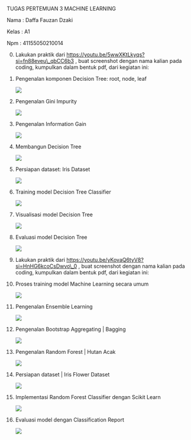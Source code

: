 ﻿TUGAS PERTEMUAN 3 MACHINE LEARNING 

Nama : Daffa Fauzan Dzaki 

Kelas : A1 

Npm  : 41155050210014 

0. Lakukan praktik dari https://youtu.be/5wwXKtLkyqs?si=fn88eveu\_qbCC6b3 , buat screenshot dengan nama kalian pada coding, kumpulkan dalam bentuk pdf, dari kegiatan ini: 
0. Pengenalan komponen Decision Tree: root, node, leaf 

   ![](Aspose.Words.28c03f54-2293-4627-9cf1-1e46932f5114.001.jpeg)

2. Pengenalan Gini Impurity 

   ![](Aspose.Words.28c03f54-2293-4627-9cf1-1e46932f5114.002.jpeg)

3. Pengenalan Information Gain 

   ![](Aspose.Words.28c03f54-2293-4627-9cf1-1e46932f5114.003.jpeg)

4. Membangun Decision Tree 

   ![](Aspose.Words.28c03f54-2293-4627-9cf1-1e46932f5114.004.jpeg)

5. Persiapan dataset: Iris Dataset 

   ![](Aspose.Words.28c03f54-2293-4627-9cf1-1e46932f5114.005.jpeg)

6. Training model Decision Tree Classifier 

   ![](Aspose.Words.28c03f54-2293-4627-9cf1-1e46932f5114.006.jpeg)

7. Visualisasi model Decision Tree 

   ![](Aspose.Words.28c03f54-2293-4627-9cf1-1e46932f5114.007.jpeg)

8. Evaluasi model Decision Tree 

   ![](Aspose.Words.28c03f54-2293-4627-9cf1-1e46932f5114.008.jpeg)

0. Lakukan praktik dari https://youtu.be/yKovaQ6tyV8?si=HnHG6kcoCsDwvo\_0 , buat screenshot dengan nama kalian pada coding, kumpulkan dalam bentuk pdf, dari kegiatan ini: 
0. Proses training model Machine Learning secara umum 

   ![](Aspose.Words.28c03f54-2293-4627-9cf1-1e46932f5114.009.jpeg)

2. Pengenalan Ensemble Learning 

   ![](Aspose.Words.28c03f54-2293-4627-9cf1-1e46932f5114.010.jpeg)

3. Pengenalan Bootstrap Aggregating | Bagging 

   ![](Aspose.Words.28c03f54-2293-4627-9cf1-1e46932f5114.011.jpeg)

4. Pengenalan Random Forest | Hutan Acak 

   ![](Aspose.Words.28c03f54-2293-4627-9cf1-1e46932f5114.012.jpeg)

5. Persiapan dataset | Iris Flower Dataset 

   ![](Aspose.Words.28c03f54-2293-4627-9cf1-1e46932f5114.013.jpeg)

6. Implementasi Random Forest Classifier dengan Scikit Learn 

   ![](Aspose.Words.28c03f54-2293-4627-9cf1-1e46932f5114.014.jpeg)

7. Evaluasi model  dengan Classification Report 

   ![](Aspose.Words.28c03f54-2293-4627-9cf1-1e46932f5114.015.jpeg)
